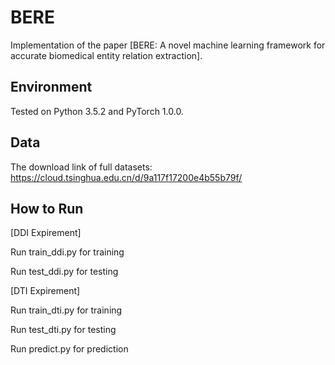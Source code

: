 # BERE
Implementation of the paper [BERE: A novel machine learning framework for accurate biomedical entity relation extraction].

## Environment
Tested on Python 3.5.2 and PyTorch 1.0.0.

## Data
The download link of full datasets:
https://cloud.tsinghua.edu.cn/d/9a117f17200e4b55b79f/


## How to Run
[DDI Expirement]

Run train_ddi.py for training

Run test_ddi.py for testing



[DTI Expirement]

Run train_dti.py for training

Run test_dti.py for testing

Run predict.py for prediction
